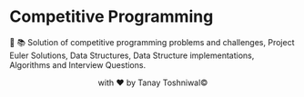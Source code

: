 # Competitive Programming
:pushpin: :books: Solution of competitive programming problems and challenges, Project Euler Solutions, Data Structures, Data Structure implementations, Algorithms and Interview Questions.

<p align="center"></> with &hearts; by Tanay Toshniwal&copy;</p>
